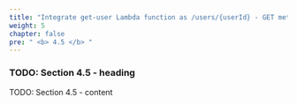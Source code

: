 ```yaml
---
title: "Integrate get-user Lambda function as /users/{userId} - GET method"
weight: 5
chapter: false
pre: " <b> 4.5 </b> "
---
```


### TODO: Section 4.5 - heading

TODO: Section 4.5 - content
